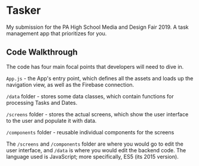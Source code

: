 # Tasker
My submission for the PA High School Media and Design Fair 2019. A task management app that prioritizes for you.

## Code Walkthrough
The code has four main focal points that developers will need to dive in.

`App.js` - the App's entry point, which defines all the assets and loads up the navigation view, as well as the Firebase connection.

`/data` folder - stores some data classes, which contain functions for processing Tasks and Dates.

`/screens` folder - stores the actual screens, which show the user interface to the user and populate it with data.

`/components` folder - reusable individual components for the screens

The `/screens` and `/components` folder are where you would go to edit the user interface, and `/data` is where you would edit the backend code. The language used is JavaScript; more specifically, ES5 (its 2015 version).

